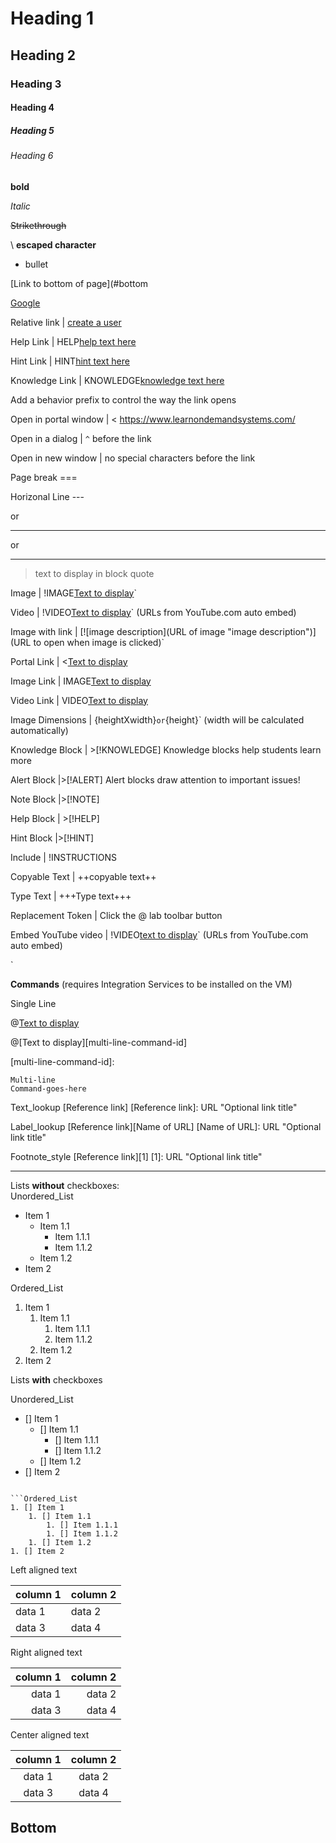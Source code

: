 # Heading 1 

## Heading 2 

### Heading 3 

#### Heading 4 

##### Heading 5 

###### Heading 6 




**bold** 

*Italic* 

~~Strikethrough~~ 

\ **escaped character**

- bullet

[Link to bottom of page](#bottom

[Google](https://google.com)

Relative link | [create a user](lod/create-user.md)

Help Link     | HELP[help text here](https://google.com)      

Hint Link     | HINT[hint text here](https://www.learnondemandsystems.com/) 

Knowledge Link | KNOWLEDGE[knowledge text here](https://www.learnondemandsystems.com/)                                       

Add a behavior prefix to control the way the link opens 

Open in portal window | < https://www.learnondemandsystems.com/    

Open in a dialog | `^` before the link     

Open in new window | no special characters before the link      

                                       
Page break         ===  

Horizonal Line     ---

or 

*** 

or

___ 

> text to display in block quote       
                                         
Image             | !IMAGE[Text to display](URL)`                               

Video             | !VIDEO[Text to display](URL)` (URLs from YouTube.com auto embed)       

Image with link   | [![image description](URL of image "image description")](URL to open when image is clicked)`    

Portal Link       |  <[Text to display](URL)      

Image Link        |  IMAGE[Text to display](URL) 

Video Link        |  VIDEO[Text to display](URL)

Image Dimensions  | {heightXwidth}` or `{height}` (width will be calculated automatically) 
                                       
Knowledge Block        | >[!KNOWLEDGE] Knowledge blocks help students learn more

Alert Block            |>[!ALERT] Alert blocks draw attention to important issues! 

Note Block             |>[!NOTE]     

Help Block             | >[!HELP]                              

Hint Block             |>[!HINT]       

Include           | !INSTRUCTIONS[](url)   

Copyable Text     | ++copyable text++ 

Type Text         | +++Type text+++    

Replacement Token | Click the @ lab toolbar button  

Embed YouTube video | !VIDEO[text to display](url)` (URLs from YouTube.com auto embed)               
     
`

**Commands** (requires Integration Services to be installed on the VM)</font>

Single Line


@[Text to display](`command`)



@[Text to display][multi-line-command-id]

[multi-line-command-id]:
```
Multi-line
Command-goes-here
```


Text_lookup
[Reference link]
[Reference link]: URL "Optional link title"

Label_lookup
[Reference link][Name of URL]
[Name of URL]: URL "Optional link title"

Footnote_style
[Reference link][1]
[1]: URL "Optional link title"

---


Lists **without** checkboxes:       
Unordered_List
- Item 1
    - Item 1.1
        - Item 1.1.1
        - Item 1.1.2
    - Item 1.2
- Item 2

Ordered_List
1. Item 1
    1. Item 1.1
        1. Item 1.1.1
        1. Item 1.1.2
    1. Item 1.2
1. Item 2


Lists **with** checkboxes

Unordered_List
- [] Item 1
    - [] Item 1.1
        - [] Item 1.1.1
        - [] Item 1.1.2
    - [] Item 1.2
- [] Item 2
```

```Ordered_List
1. [] Item 1
    1. [] Item 1.1
        1. [] Item 1.1.1
        1. [] Item 1.1.2
    1. [] Item 1.2
1. [] Item 2
```

Left aligned text

| column 1 | column 2 |
|:---------|:---------|
| data 1   | data 2   |
| data 3   | data 4   |


Right aligned text

| column 1 | column 2 |
|---------:|---------:|
| data 1   | data 2   |
| data 3   | data 4   |


Center aligned text

| column 1 | column 2 |
|:--------:|:--------:|
| data 1   | data 2   |
| data 3   | data 4   |


## Bottom
